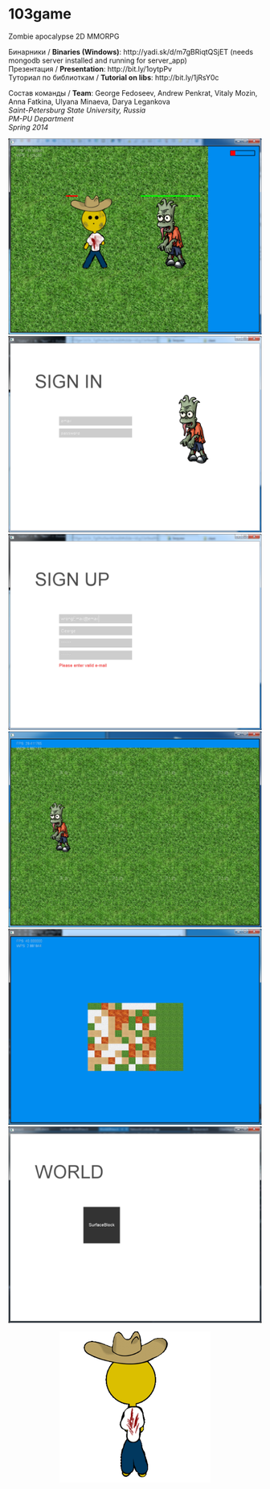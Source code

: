<h1>103game</h1>
<p>Zombie apocalypse 2D MMORPG</p>
Бинарники / <b>Binaries (Windows)</b>: http://yadi.sk/d/m7gBRiqtQSjET (needs mongodb server installed and running for server_app)<br>
Презентация / <b>Presentation</b>: http://bit.ly/1oytpPv<br>
Туториал по библиоткам / <b>Tutorial on libs</b>: http://bit.ly/1jRsY0c<br>


Состав команды / <b>Team</b>: George Fedoseev, Andrew Penkrat, Vitaly Mozin, Anna Fatkina, Ulyana Minaeva, Darya Legankova <br>
<i>
Saint-Petersburg State University, Russia<br>
PM-PU Department<br>
Spring 2014<br>
</i>

![alt tag](https://raw.githubusercontent.com/103game/103game/master/examples/screenshots/lifeDecr.png)
![alt tag](https://raw.githubusercontent.com/103game/103game/master/examples/screenshots/signin.png)
![alt tag](https://raw.githubusercontent.com/103game/103game/master/examples/screenshots/signup_valid.png)
![alt tag](https://raw.githubusercontent.com/103game/103game/master/examples/screenshots/zomb2.png)
![alt tag](https://raw.githubusercontent.com/103game/103game/master/examples/screenshots/map.png)
![alt tag](https://raw.githubusercontent.com/103game/103game/master/examples/screenshots/scr2.png)
<p align="center"><img width="300" src = "https://raw.githubusercontent.com/103game/103game/master/examples/screenshots/output_mkkZ9s.gif" /></p>

